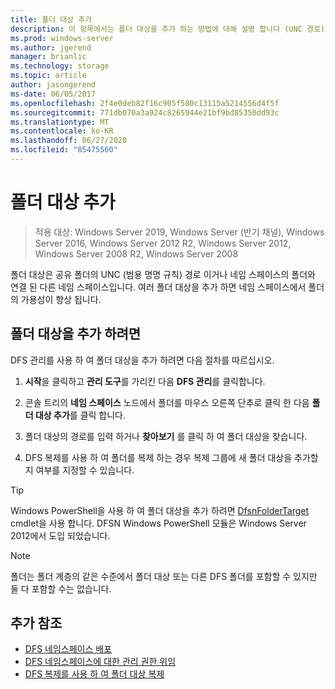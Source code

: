 ```yaml
---
title: 폴더 대상 추가
description: 이 항목에서는 폴더 대상을 추가 하는 방법에 대해 설명 합니다 (UNC 경로).
ms.prod: windows-server
ms.author: jgerend
manager: brianlic
ms.technology: storage
ms.topic: article
author: jasongerend
ms-date: 06/05/2017
ms.openlocfilehash: 2f4e0deb82f16c905f580c13115a5214556d4f5f
ms.sourcegitcommit: 771db070a3a924c8265944e21bf9bd85350dd93c
ms.translationtype: MT
ms.contentlocale: ko-KR
ms.lasthandoff: 06/27/2020
ms.locfileid: "85475560"
---
```

# <a name="add-folder-targets"></a>폴더 대상 추가

> 적용 대상: Windows Server 2019, Windows Server (반기 채널), Windows Server 2016, Windows Server 2012 R2, Windows Server 2012, Windows Server 2008 R2, Windows Server 2008

폴더 대상은 공유 폴더의 UNC (범용 명명 규칙) 경로 이거나 네임 스페이스의 폴더와 연결 된 다른 네임 스페이스입니다. 여러 폴더 대상을 추가 하면 네임 스페이스에서 폴더의 가용성이 향상 됩니다.

## <a name="to-add-a-folder-target"></a>폴더 대상을 추가 하려면

DFS 관리를 사용 하 여 폴더 대상을 추가 하려면 다음 절차를 따르십시오.

1.  **시작**을 클릭하고 **관리 도구**를 가리킨 다음 **DFS 관리**를 클릭합니다.

2.  콘솔 트리의 **네임 스페이스** 노드에서 폴더를 마우스 오른쪽 단추로 클릭 한 다음 **폴더 대상 추가**를 클릭 합니다.

3.  폴더 대상의 경로를 입력 하거나 **찾아보기** 를 클릭 하 여 폴더 대상을 찾습니다.

4.  DFS 복제를 사용 하 여 폴더를 복제 하는 경우 복제 그룹에 새 폴더 대상을 추가할지 여부를 지정할 수 있습니다.

> [!TIP]
> Windows PowerShell을 사용 하 여 폴더 대상을 추가 하려면 [DfsnFolderTarget](https://docs.microsoft.com/powershell/module/dfsn/new-dfsnfoldertarget) cmdlet을 사용 합니다. DFSN Windows PowerShell 모듈은 Windows Server 2012에서 도입 되었습니다.

> [!NOTE]
> 폴더는 폴더 계층의 같은 수준에서 폴더 대상 또는 다른 DFS 폴더를 포함할 수 있지만 둘 다 포함할 수는 없습니다.

## <a name="additional-references"></a>추가 참조

-   [DFS 네임스페이스 배포](deploying-dfs-namespaces.md)
-   [DFS 네임스페이스에 대한 관리 권한 위임](delegate-management-permissions-for-dfs-namespaces.md)
-   [DFS 복제를 사용 하 여 폴더 대상 복제](replicate-folder-targets-using-dfs-replication.md)